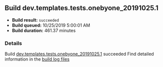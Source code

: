 ## Build dev.templates.tests.onebyone_20191025.1
- **Build result:** `succeeded`
- **Build queued:** 10/25/2019 5:00:01 AM
- **Build duration:** 461.37 minutes
### Details
Build [dev.templates.tests.onebyone_20191025.1](https://winappstudio.visualstudio.com/web/build.aspx?pcguid=a4ef43be-68ce-4195-a619-079b4d9834c2&builduri=vstfs%3a%2f%2f%2fBuild%2fBuild%2f31576) succeeded
Find detailed information in the [build log files]()
